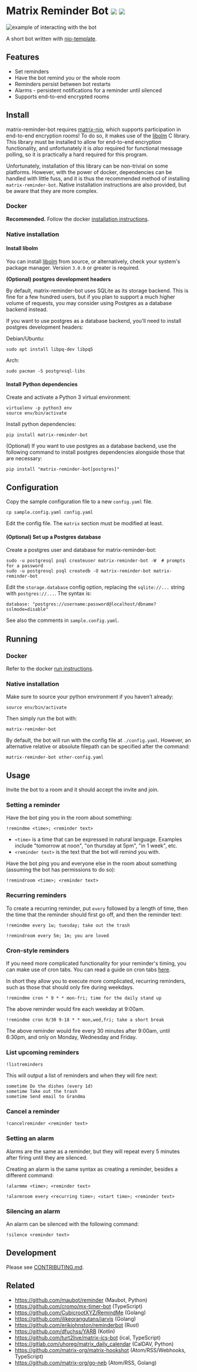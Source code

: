 # Matrix Reminder Bot <a href="https://matrix.to/#/#matrix-reminder-bot:matrix.org"><img src="https://img.shields.io/matrix/matrix-reminder-bot:matrix.org?color=blue&label=Join%20the%20Matrix%20Room&server_fqdn=matrix-client.matrix.org" /></a> <a href="https://hub.docker.com/r/anoa/matrix-reminder-bot/"><img src="https://img.shields.io/docker/v/anoa/matrix-reminder-bot?label=Docker%20Hub&sort=semver" /></a>

![example of interacting with the bot](screenshot.png)

A short bot written with [nio-template](https://github.com/anoadragon453/nio-template).

## Features

* Set reminders
* Have the bot remind you or the whole room
* Reminders persist between bot restarts
* Alarms - persistent notifications for a reminder until silenced
* Supports end-to-end encrypted rooms

## Install

matrix-reminder-bot requires
[matrix-nio](https://github.com/matrix-org/matrix-nio), which supports
participation in end-to-end encryption rooms! To do so, it makes use of the
[libolm](https://gitlab.matrix.org/matrix-org/olm) C library.  This library
must be installed to allow for end-to-end encryption functionality, and
unfortunately it is *also* required for functional message polling, so it is
practically a hard required for this program.

Unfortunately, installation of this library can be non-trivial on some
platforms. However, with the power of docker, dependencies can be handled with
little fuss, and it is thus the recommended method of installing
`matrix-reminder-bot`. Native installation instructions are also provided, but
be aware that they are more complex.

### Docker

**Recommended.** Follow the docker [installation instructions](docker/README.md#setup).

### Native installation

#### Install libolm

You can install [libolm](https://gitlab.matrix.org/matrix-org/olm) from source,
or alternatively, check your system's package manager. Version `3.0.0` or
greater is required.

**(Optional) postgres development headers**

By default, matrix-reminder-bot uses SQLite as its storage backend. This is
fine for a few hundred users, but if you plan to support a much higher volume
of requests, you may consider using Postgres as a database backend instead.

If you want to use postgres as a database backend, you'll need to install
postgres development headers:

Debian/Ubuntu:

```
sudo apt install libpq-dev libpq5
```

Arch:

```
sudo pacman -S postgresql-libs
```

#### Install Python dependencies

Create and activate a Python 3 virtual environment:

```
virtualenv -p python3 env
source env/bin/activate
```

Install python dependencies:

```
pip install matrix-reminder-bot
```

(Optional) If you want to use postgres as a database backend, use the following
command to install postgres dependencies alongside those that are necessary:

```
pip install "matrix-reminder-bot[postgres]"
```

## Configuration

Copy the sample configuration file to a new `config.yaml` file.

```
cp sample.config.yaml config.yaml
```

Edit the config file. The `matrix` section must be modified at least.

#### (Optional) Set up a Postgres database

Create a postgres user and database for matrix-reminder-bot:

```
sudo -u postgresql psql createuser matrix-reminder-bot -W  # prompts for a password
sudo -u postgresql psql createdb -O matrix-reminder-bot matrix-reminder-bot
```

Edit the `storage.database` config option, replacing the `sqlite://...` string with `postgres://...`. The syntax is:

```
database: "postgres://username:password@localhost/dbname?sslmode=disable"
```

See also the comments in `sample.config.yaml`.

## Running

### Docker

Refer to the docker [run instructions](docker/README.md#running).

### Native installation

Make sure to source your python environment if you haven't already:

```
source env/bin/activate
```

Then simply run the bot with:

```
matrix-reminder-bot
```

By default, the bot will run with the config file at `./config.yaml`. However, an
alternative relative or absolute filepath can be specified after the command:

```
matrix-reminder-bot other-config.yaml
```

## Usage

Invite the bot to a room and it should accept the invite and join.

### Setting a reminder

Have the bot ping you in the room about something:

```
!remindme <time>; <reminder text>
```

* `<time>` is a time that can be expressed in natural language. Examples
   include "tomorrow at noon", "on thursday at 5pm", "in 1 week", etc.
* `<reminder text>` is the text that the bot will remind you with.

Have the bot ping you and everyone else in the room about something
(assuming the bot has permissions to do so):

```
!remindroom <time>; <reminder text>
```

### Recurring reminders

To create a recurring reminder, put `every` followed by a length of
time, then the time that the reminder should first go off, and then
the reminder text:

```
!remindme every 1w; tuesday; take out the trash
```

```
!remindroom every 5m; 1m; you are loved
```

### Cron-style reminders

If you need more complicated functionality for your reminder's
timing, you can make use of cron tabs. You can read a guide on
cron tabs [here](https://www.adminschoice.com/crontab-quick-reference).

In short they allow you to execute more complicated, recurring
reminders, such as those that should only fire during weekdays.

```
!remindme cron * 9 * * mon-fri; time for the daily stand up
```

The above reminder would fire each weekday at 9:00am.

```
!remindme cron 0/30 9-18 * * mon,wed,fri; take a short break
```

The above reminder would fire every 30 minutes after 9:00am,
until 6:30pm, and only on Monday, Wednesday and Friday.

### List upcoming reminders

```
!listreminders
```

This will output a list of reminders and when they will fire next:

```
sometime Do the dishes (every 1d)
sometime Take out the trash
sometime Send email to Grandma
```

### Cancel a reminder

```
!cancelreminder <reminder text>
```

### Setting an alarm

Alarms are the same as a reminder, but they will repeat every 5 minutes
after firing until they are silenced.

Creating an alarm is the same syntax as creating a reminder, besides a
different command:

```
!alarmme <time>; <reminder text>
```

```
!alarmroom every <recurring time>; <start time>; <reminder text>
```

### Silencing an alarm

An alarm can be silenced with the following command:

```
!silence <reminder text>
```

## Development

Please see [CONTRIBUTING.md](CONTRIBUTING.md).

## Related
- https://github.com/maubot/reminder (Maubot, Python)
- https://github.com/cromo/mx-timer-bot (TypeScript)
- https://github.com/CubicrootXYZ/RemindMe (Golang)
- https://github.com/ilikeorangutans/jarvis (Golang)
- https://github.com/erikjohnston/reminderbot (Rust)
- https://github.com/dfuchss/YARB (Kotlin)
- https://github.com/turt2live/matrix-ics-bot (ical, TypeScript)
- https://gitlab.com/uhoreg/matrix_daily_calendar (CalDAV, Python)
- https://github.com/matrix-org/matrix-hookshot (Atom/RSS/Webhooks, TypeScript)
- https://github.com/matrix-org/go-neb (Atom/RSS, Golang)
